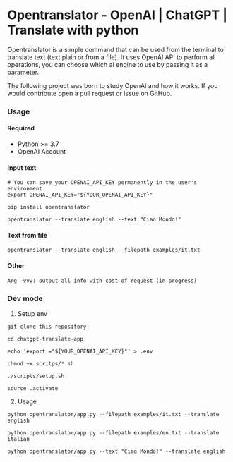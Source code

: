 # Opentranslator - OpenAI | ChatGPT | Translate with python

Opentranslator is a simple command that can be used from the terminal to translate text (text plain or from a file). It uses OpenAI API to perform all operations, you can choose which ai engine to use by passing it as a parameter.

The following project was born to study OpenAI and how it works.
If you would contribute open a pull request or issue on GitHub.

### Usage

#### Required

- Python >= 3.7
- OpenAI Account


#### Input text
```
# You can save your OPENAI_API_KEY permanently in the user's environment
export OPENAI_API_KEY="${YOUR_OPENAI_API_KEY}"

pip install opentranslator

opentranslator --translate english --text "Ciao Mondo!"
```

#### Text from file

```
opentranslator --translate english --filepath examples/it.txt
```

#### Other

```
Arg -vvv: output all info with cost of request (in progress)
```

### Dev mode

1. Setup env

```
git clone this repository

cd chatgpt-translate-app

echo 'export ="${YOUR_OPENAI_API_KEY}"' > .env

chmod +x scritps/*.sh

./scripts/setup.sh

source .activate
```

2. Usage

```
python opentranslator/app.py --filepath examples/it.txt --translate english

python opentranslator/app.py --filepath examples/en.txt --translate italian

python opentranslator/app.py --text "Ciao Mondo!" --translate english
```
